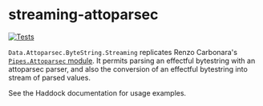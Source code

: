 # streaming-attoparsec

[![Tests](https://github.com/haskell-streaming/streaming-attoparsec/workflows/Tests/badge.svg)](https://github.com/haskell-streaming/streaming-attoparsec/actions)

`Data.Attoparsec.ByteString.Streaming` replicates Renzo Carbonara's
[`Pipes.Attoparsec` module](https://hackage.haskell.org/package/pipes-attoparsec-0.5.1.2/docs/Pipes-Attoparsec.html).
It permits parsing an effectful bytestring with an attoparsec parser, and also
the conversion of an effectful bytestring into stream of parsed values.

See the Haddock documentation for usage examples.
